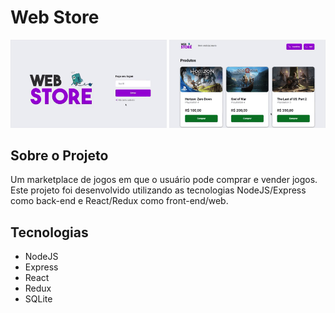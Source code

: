 # Web Store

<img src="imgs/register.gif" alt="register" width="250">

<img src="imgs/cart.gif" alt="register" width="250">

## Sobre o Projeto
 
Um marketplace de jogos em que o usuário pode comprar e vender jogos. Este projeto foi desenvolvido utilizando as tecnologias NodeJS/Express como back-end e React/Redux como front-end/web.

## Tecnologias

- NodeJS
- Express
- React
- Redux
- SQLite
